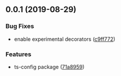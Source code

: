 ## 0.0.1 (2019-08-29)


### Bug Fixes

* enable experimental decorators ([c9ff772](https://github.com/gavar/wrench/commit/c9ff772))


### Features

* ts-config package ([71a8959](https://github.com/gavar/wrench/commit/71a8959))
